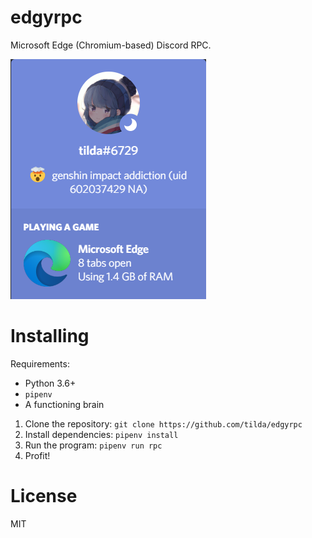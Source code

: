 # edgyrpc
Microsoft Edge (Chromium-based) Discord RPC.

![](assets/DiscordCanary_zPYYRNjuIW.png)

# Installing
Requirements:
- Python 3.6+
- `pipenv`
- A functioning brain

1. Clone the repository: `git clone https://github.com/tilda/edgyrpc`
2. Install dependencies: `pipenv install`
3. Run the program: `pipenv run rpc`
4. Profit!

# License
MIT